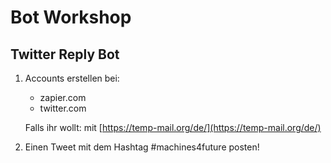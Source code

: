 # Bot Workshop

## Twitter Reply Bot
1) Accounts erstellen bei:
    - zapier.com
    - twitter.com

    Falls ihr wollt: mit [https://temp-mail.org/de/](https://temp-mail.org/de/)

2) Einen Tweet mit dem Hashtag #machines4future posten!

